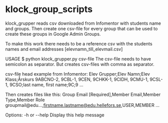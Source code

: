 # klock_group_scripts

klock_grupper reads csv downloaded from Infomentor with students name and
groups. Then create one csv-file for every group that can be used to
create these groups in Google Admin Groups.

To make this work there needs to be a reference csv with the students
names and email addresses [elevnamn_till_elevmail.csv]

USAGE
$ python klock_grupper.py csv-file
The csv-file needs to have semicolon as separator. But creates csv-files with comma as separator.

csv-file head example from Infomentor:
Elev Grupper;Elev Namn;Elev Klass;Årskurs
9ABCNO-2, 9CBL-1, 9CEN, 9CHKK-1, 9CIDH, 9CMU-1, 9CSL-1, 9CSO;last name, first name;9C;9
...

Then creates files like this:
Group Email [Required],Member Email,Member Type,Member Role
groupmail@edu...,firstname.lastname@edu.hellefors.se,USER,MEMBER
...

Options:
    -h or --help        Display this help message